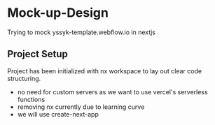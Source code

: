 # Mock-up-Design
Trying to mock yssyk-template.webflow.io in nextjs

## Project Setup
Project has been initialized with nx workspace to lay out clear code structuring.

- no need for custom servers as we want to use vercel's serverless functions
- removing nx currently due to learning curve
- we will use create-next-app
